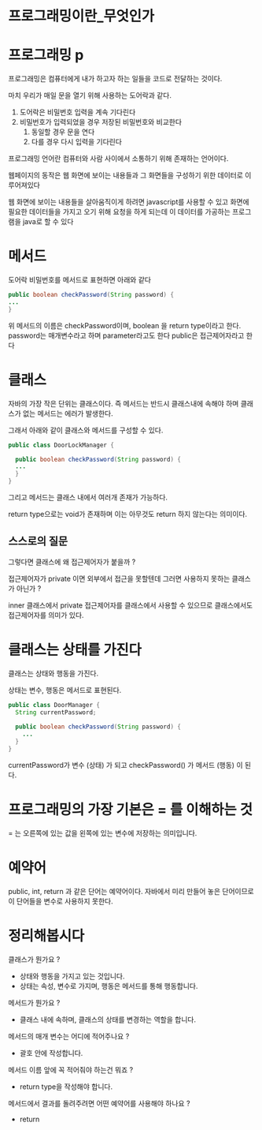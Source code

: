 # 프로그래밍이란_무엇인가

# 프로그래밍 p

프로그래밍은 컴퓨터에게 내가 하고자 하는 일들을 코드로 전달하는 것이다.

마치 우리가 매일 문을 열기 위해 사용하는 도어락과 같다.

1. 도어락은 비밀번호 입력을 계속 기다린다
2. 비밀번호가 입력되었을 경우 저장된 비밀번호와 비교한다
    1. 동일할 경우 문을 연다
    2. 다를 경우 다시 입력을 기다린다

프로그래밍 언어란 컴퓨터와 사람 사이에서 소통하기 위해 존재하는 언어이다.

웹페이지의 동작은 웹 화면에 보이는 내용들과 그 화면들을 구성하기 위한 데이터로 이루어져있다

웹 화면에 보이는 내용들을 살아움직이게 하려면 javascript를 사용할 수 있고 화면에 필요한 데이터들을 가지고 오기 위해 요청을 하게 되는데 이 데이터를 가공하는 프로그램을 java로 할 수 있다

# 메서드

도어락 비밀번호를 메서드로 표현하면 아래와 같다

```java
public boolean checkPassword(String password) {
...
}
```

위 메서드의 이름은 checkPassword이며, boolean 을 return type이라고 한다. password는 매개변수라고 하며 parameter라고도 한다 public은 접근제어자라고 한다

# 클래스

자바의 가장 작은 단위는 클래스이다. 즉 메서드는 반드시 클래스내에 속해야 하며 클래스가 없는 메서드는 에러가 발생한다.

그래서 아래와 같이 클래스와 메서드를 구성할 수 있다.

```java
public class DoorLockManager {

  public boolean checkPassword(String password) {
  ...
  }
}
```

그리고 메서드는 클래스 내에서 여러개 존재가 가능하다.

return type으로는 void가 존재하며 이는 아무것도 return 하지 않는다는 의미이다.

## 스스로의 질문

그렇다면 클래스에 왜 접근제어자가 붙을까 ?

접근제어자가 private 이면 외부에서 접근을 못할텐데 그러면 사용하지 못하는 클래스가 아닌가 ?

inner 클래스에서 private 접근제어자를 클래스에서 사용할 수 있으므로 클래스에서도 접근제어자를 의미가 있다.

# 클래스는 상태를 가진다

클래스는 상태와 행동을 가진다.

상태는 변수, 행동은 메서드로 표현된다.

```java
public class DoorManager {
  String currentPassword;
  
  public boolean checkPassword(String password) {
    ...
  }
}
```

currentPassword가 변수 (상태) 가 되고 checkPassword() 가 메서드 (행동) 이 된다.

# 프로그래밍의 가장 기본은 = 를 이해하는 것

= 는 오른쪽에 있는 값을 왼쪽에 있는 변수에 저장하는 의미입니다.

# 예약어

public, int, return 과 같은 단어는 예약어이다. 자바에서 미리 만들어 놓은 단어이므로 이 단어들을 변수로 사용하지 못한다.

# 정리해봅시다

클래스가 뭔가요 ?
- 상태와 행동을 가지고 있는 것입니다. 
- 상태는 속성, 변수로 가지며, 행동은 메서드를 통해 행동합니다.

메서드가 뭔가요 ?
- 클래스 내에 속하며, 클래스의 상태를 변경하는 역할을 합니다.

메서드의 매개 변수는 어디에 적어주나요 ?
- 괄호 안에 작성합니다.

메서드 이름 앞에 꼭 적어줘야 하는건 뭐죠 ?
- return type을 작성해야 합니다.

메서드에서 결과를 돌려주려면 어떤 예약어를 사용해야 하나요 ?
- return